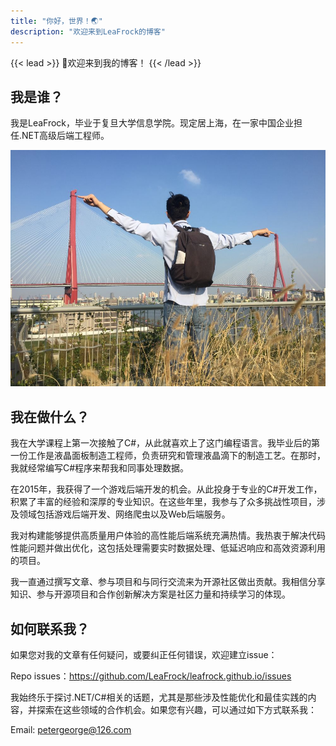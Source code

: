 ```yaml
---
title: "你好，世界！🌏"
description: "欢迎来到LeaFrock的博客"
---
```


{{< lead >}}
👋欢迎来到我的博客！
{{< /lead >}}

## 我是谁？

我是LeaFrock，毕业于复旦大学信息学院。现定居上海，在一家中国企业担任.NET高级后端工程师。

![Me](me.jpg)

## 我在做什么？

我在大学课程上第一次接触了C#，从此就喜欢上了这门编程语言。我毕业后的第一份工作是液晶面板制造工程师，负责研究和管理液晶滴下的制造工艺。在那时，我就经常编写C#程序来帮我和同事处理数据。

在2015年，我获得了一个游戏后端开发的机会。从此投身于专业的C#开发工作，积累了丰富的经验和深厚的专业知识。在这些年里，我参与了众多挑战性项目，涉及领域包括游戏后端开发、网络爬虫以及Web后端服务。

我对构建能够提供高质量用户体验的高性能后端系统充满热情。我热衷于解决代码性能问题并做出优化，这包括处理需要实时数据处理、低延迟响应和高效资源利用的项目。

我一直通过撰写文章、参与项目和与同行交流来为开源社区做出贡献。我相信分享知识、参与开源项目和合作创新解决方案是社区力量和持续学习的体现。

## 如何联系我？

如果您对我的文章有任何疑问，或要纠正任何错误，欢迎建立issue：

Repo issues：<https://github.com/LeaFrock/leafrock.github.io/issues>

我始终乐于探讨.NET/C#相关的话题，尤其是那些涉及性能优化和最佳实践的内容，并探索在这些领域的合作机会。如果您有兴趣，可以通过如下方式联系我：

Email: <petergeorge@126.com>
